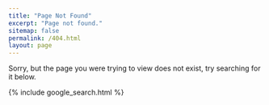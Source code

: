 ```yaml
---
title: "Page Not Found"
excerpt: "Page not found."
sitemap: false
permalink: /404.html
layout: page
---
```


Sorry, but the page you were trying to view does not exist, try searching for it below.

{% include google_search.html %}